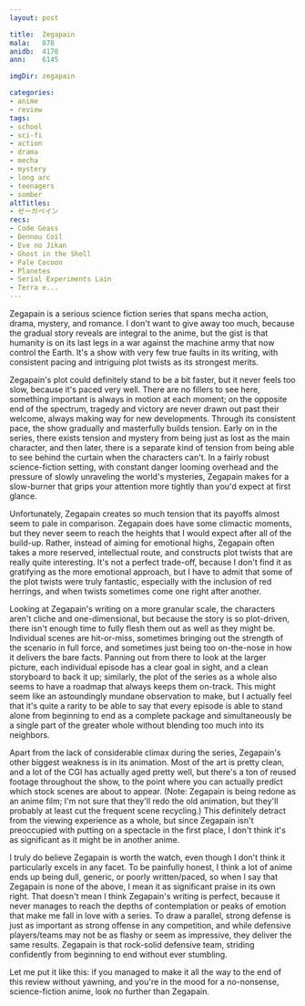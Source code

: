 ```yaml
---
layout: post

title:  Zegapain
mala:   878
anidb:  4178
ann:    6145

imgDir: zegapain

categories:
- anime
- review
tags:
- school
- sci-fi
- action
- drama
- mecha
- mystery
- long arc
- teenagers
- somber
altTitles:
- ゼーガペイン
recs:
- Code Geass
- Dennou Coil
- Eve no Jikan
- Ghost in the Shell
- Pale Cocoon
- Planetes
- Serial Experiments Lain
- Terra e...
---
```


Zegapain is a serious science fiction series that spans mecha action, drama, mystery, and romance.
I don't want to give away too much, because the gradual story reveals are integral to the anime, but the gist is that humanity is on its last legs in a war against the machine army that now control the Earth.
It's a show with very few true faults in its writing, with consistent pacing and intriguing plot twists as its strongest merits.

Zegapain's plot could definitely stand to be a bit faster, but it never feels too slow, because it's paced very well.
There are no fillers to see here, something important is always in motion at each moment; on the opposite end of the spectrum, tragedy and victory are never drawn out past their welcome, always making way for new developments.
Through its consistent pace, the show gradually and masterfully builds tension.
Early on in the series, there exists tension and mystery from being just as lost as the main character, and then later, there is a separate kind of tension from being able to see behind the curtain when the characters can't.
In a fairly robust science-fiction setting, with constant danger looming overhead and the pressure of slowly unraveling the world's mysteries, Zegapain makes for a slow-burner that grips your attention more tightly than you'd expect at first glance.

Unfortunately, Zegapain creates so much tension that its payoffs almost seem to pale in comparison.
Zegapain does have some climactic moments, but they never seem to reach the heights that I would expect after all of the build-up.
Rather, instead of aiming for emotional highs, Zegapain often takes a more reserved, intellectual route, and constructs plot twists that are really quite interesting.
It's not a perfect trade-off, because I don't find it as gratifying as the more emotional approach, but I have to admit that some of the plot twists were truly fantastic, especially with the inclusion of red herrings, and when twists sometimes come one right after another.

Looking at Zegapain's writing on a more granular scale, the characters aren't cliche and one-dimensional, but because the story is so plot-driven, there isn't enough time to fully flesh them out as well as they might be.
Individual scenes are hit-or-miss, sometimes bringing out the strength of the scenario in full force, and sometimes just being too on-the-nose in how it delivers the bare facts.
Panning out from there to look at the larger picture, each individual episode has a clear goal in sight, and a clean storyboard to back it up; similarly, the plot of the series as a whole also seems to have a roadmap that always keeps them on-track.
This might seem like an astoundingly mundane observation to make, but I actually feel that it's quite a rarity to be able to say that every episode is able to stand alone from beginning to end as a complete package and simultaneously be a single part of the greater whole without blending too much into its neighbors.

Apart from the lack of considerable climax during the series, Zegapain's other biggest weakness is in its animation.
Most of the art is pretty clean, and a lot of the CGI has actually aged pretty well, but there's a ton of reused footage throughout the show, to the point where you can actually predict which stock scenes are about to appear. (Note: Zegapain is being redone as an anime film; I'm not sure that they'll redo the old animation, but they'll probably at least cut the frequent scene recycling.)
This definitely detract from the viewing experience as a whole, but since Zegapain isn't preoccupied with putting on a spectacle in the first place, I don't think it's as significant as it might be in another anime.

I truly do believe Zegapain is worth the watch, even though I don't think it particularly excels in any facet.
To be painfully honest, I think a lot of anime ends up being dull, generic, or poorly written/paced, so when I say that Zegapain is none of the above, I mean it as significant praise in its own right.
That doesn't mean I think Zegapain's writing is perfect, because it never manages to reach the depths of contemplation or peaks of emotion that make me fall in love with a series.
To draw a parallel, strong defense is just as important as strong offense in any competition, and while defensive players/teams may not be as flashy or seem as impressive, they deliver the same results.
Zegapain is that rock-solid defensive team, striding confidently from beginning to end without ever stumbling.

Let me put it like this: if you managed to make it all the way to the end of this review without yawning, and you're in the mood for a no-nonsense, science-fiction anime, look no further than Zegapain.